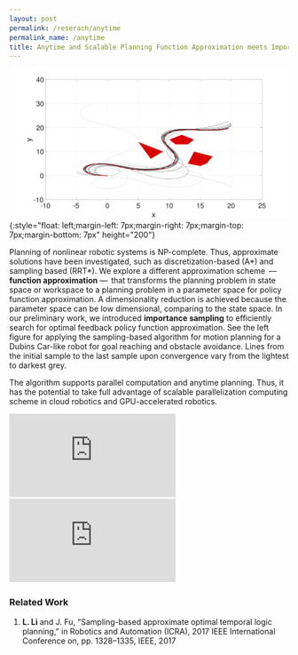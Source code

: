 ```yaml
---
layout: post
permalink: /reserach/anytime
permalink_name: /anytime
title: Anytime and Scalable Planning Function Approximation meets Important Sampling
---
```


![](../assets/dubinstraj.jpg){:style="float: left;margin-left: 7px;margin-right: 7px;margin-top: 7px;margin-bottom: 7px" height="200"}

Planning of nonlinear robotic systems is NP-complete. Thus, approximate solutions have been investigated, such as discretization-based (A*) and sampling based (RRT*). We explore a different approximation scheme  —  **function approximation** —  that transforms the planning problem in state space or workspace to a planning problem in a parameter space for policy function approximation. A dimensionality reduction is achieved because the parameter space can be low dimensional, comparing to the state space. In our preliminary work, we introduced **importance sampling** to efficiently search for optimal feedback policy function approximation. See the left figure for applying the sampling-based algorithm for motion planning for a Dubins Car-like robot for goal reaching and obstacle avoidance. Lines from the initial sample to the last sample upon convergence vary from the lightest to darkest grey.

The algorithm supports parallel computation and anytime planning. Thus, it has the potential to take full advantage of scalable parallelization computing scheme in cloud robotics and GPU-accelerated robotics.

<iframe width="300" src="https://www.youtube.com/embed/zIt7lSJgWpc" title="YouTube video player" frameborder="0" allow="accelerometer; autoplay; clipboard-write; encrypted-media; gyroscope; picture-in-picture" allowfullscreen></iframe>

<iframe width="300" src="https://www.youtube.com/embed/WkkSpqLudss" title="YouTube video player" frameborder="0" allow="accelerometer; autoplay; clipboard-write; encrypted-media; gyroscope; picture-in-picture" allowfullscreen></iframe>

### Related Work

1. **L. Li** and J. Fu, “Sampling-based approximate optimal temporal logic planning,” in Robotics and Automation (ICRA), 2017 IEEE International Conference on, pp. 1328–1335, IEEE, 2017